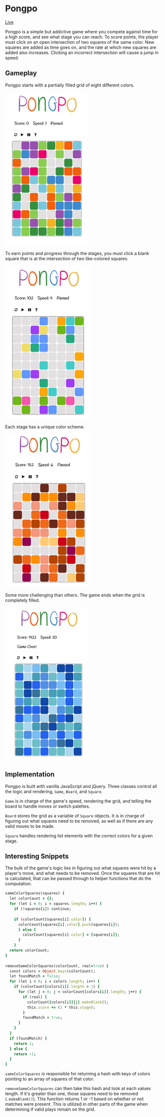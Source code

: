 # Pongpo

[Live](http://antpensi.com/pongpo)

Pongpo is a simple but addictive game where you compete against time for a high score, and see what stage you can reach. To score points, the player must click on an open intersection of two squares of the same color. New squares are added as time goes on, and the rate at which new squares are added also increases. Clicking an incorrect intersection will cause a jump in speed.


## Gameplay

Pongpo starts with a partially filled grid of eight different colors.

<img src="./docs/pongpoStage1Start.png" height="500"/>

To earn points and progress through the stages, you must click a blank square that is at the intersection of two like-colored squares.

<img src="./docs/pongpoStage2HalfClear.png" height="500"/>

Each stage has a unique color scheme.

<img src="./docs/pongpoStage3Start.png" height="500" />

Some more challenging than others. The game ends when the grid is completely filled.

<img src="./docs/pongpoStage5GameOver.png" height="500" />


## Implementation

Pongpo is built with vanilla JavaScript and jQuery. Three classes control all the logic and rendering, `Game`, `Board`, and `Square`.

`Game` is in charge of the game's speed, rendering the grid, and telling the board to handle moves or switch palettes.

`Board` stores the grid as a variable of `Square` objects. It is in charge of figuring out what squares need to be removed, as well as if there are any valid moves to be made.

`Square` handles rendering list elements with the correct colors for a given stage.

## Interesting Snippets

The bulk of the game's logic lies in figuring out what squares were hit by a player's move, and what needs to be removed. Once the squares that are hit is calculated, that can be passed through to helper functions that do the computation.

```ruby
sameColorSquares(squares) {
  let colorCount = {};
  for (let i = 0; i < squares.length; i++) {
    if (!squares[i]) continue;

    if (colorCount[squares[i].color]) {
      colorCount[squares[i].color].push(squares[i]);
      } else {
        colorCount[squares[i].color] = [squares[i]];
      }
    }
  return colorCount;
}

removeSameColorSquares(colorCount, real=true) {
  const colors = Object.keys(colorCount);
  let foundMatch = false;
  for (let i = 0; i < colors.length; i++) {
    if (colorCount[colors[i]].length > 1) {
      for (let j = 0; j < colorCount[colors[i]].length; j++) {
        if (real) {
          colorCount[colors[i]][j].makeBlank();
          this.score += (1 * this.stage);
        }
        foundMatch = true;
      }
    }
  }
  if (foundMatch) {
    return 1;
  } else {
    return -1;
  }
}
```

`sameColorSquares` is responsible for returning a hash with keys of colors pointing to an array of squares of that color.

`removeSameColorSquares` can then take this hash and look at each values length. If it's greater than one, those squares need to be removed (`.makeBlank()`). This function returns 1 or -1 based on whether or not matches were present. This is utilized in other parts of the game when determining if valid plays remain on the grid.
